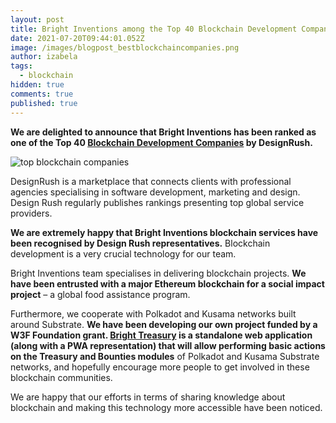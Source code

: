 ```yaml
---
layout: post
title: Bright Inventions among the Top 40 Blockchain Development Companies
date: 2021-07-20T09:44:01.052Z
image: /images/blogpost_bestblockchaincompanies.png
author: izabela
tags:
  - blockchain
hidden: true
comments: true
published: true
---
```

**We are delighted to announce that Bright Inventions has been ranked as one of the Top 40 [Blockchain Development Companies](https://www.designrush.com/agency/blockchain-development-companies) by DesignRush.**

![top blockchain companies](/images/blogpost_bestblockchaincompanies.png)

DesignRush is a marketplace that connects clients with professional agencies specialising in software development, marketing and design. Design Rush regularly publishes rankings presenting top global service providers.

**We are extremely happy that Bright Inventions blockchain services have been recognised by Design Rush representatives.** Blockchain development is a very crucial technology for our team.

Bright Inventions team specialises in delivering blockchain projects. **We have been entrusted with a major Ethereum blockchain for a social impact project** – a global food assistance program. 

Furthermore, we cooperate with Polkadot and Kusama networks built around Substrate. **We have been developing our own project funded by a W3F Foundation grant. [Bright Treasury](https://brightinventions.pl/blog/bright-treasury-a-treasury-module-application-funded-by-a-w3f-foundation-grant/) is a standalone web application (along with a PWA representation) that will allow performing basic actions on the Treasury and Bounties modules** of Polkadot and Kusama Substrate networks, and hopefully encourage more people to get involved in these blockchain communities.

We are happy that our efforts in terms of sharing knowledge about blockchain and making this technology more accessible have been noticed.